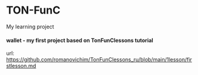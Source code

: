 # TON-FunC
My learning project

#### wallet - my first project based on TonFunClessons tutorial
url: https://github.com/romanovichim/TonFunClessons_ru/blob/main/1lesson/firstlesson.md
